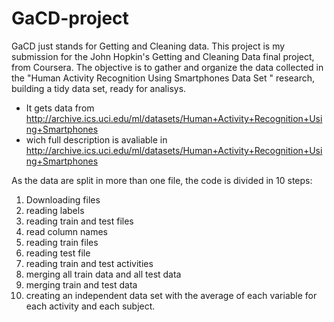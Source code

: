 # GaCD-project

GaCD just stands for Getting and Cleaning data.
This project is my submission for the John Hopkin's Getting and Cleaning Data final project, from Coursera.
The objective is to gather and organize the data collected in the "Human Activity Recognition Using Smartphones Data Set " research, building a tidy data set, ready for analisys.

- It gets data from http://archive.ics.uci.edu/ml/datasets/Human+Activity+Recognition+Using+Smartphones
- wich full description is avaliable in http://archive.ics.uci.edu/ml/datasets/Human+Activity+Recognition+Using+Smartphones
 
As the data are split in more than one file, the code is divided in 10 steps:

1) Downloading files
2) reading labels
3) reading train and test files
4) read column names
5) reading train files
6) reading test file
7) reading train and test activities
8) merging all train data and all test data
9) merging train and test data
10) creating an independent data set with the average of each variable for each activity and each subject.
